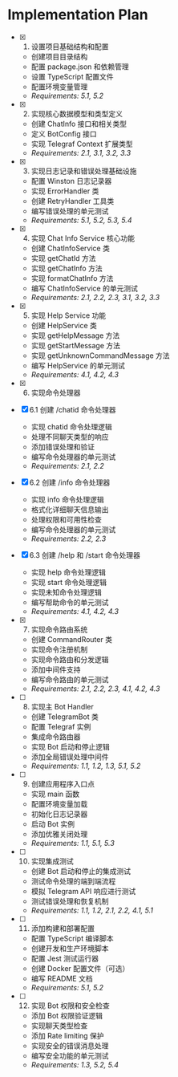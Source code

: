 # Implementation Plan

- [x] 1. 设置项目基础结构和配置

  - 创建项目目录结构
  - 配置 package.json 和依赖管理
  - 设置 TypeScript 配置文件
  - 配置环境变量管理
  - _Requirements: 5.1, 5.2_

- [x] 2. 实现核心数据模型和类型定义

  - 创建 ChatInfo 接口和相关类型
  - 定义 BotConfig 接口
  - 实现 Telegraf Context 扩展类型
  - _Requirements: 2.1, 3.1, 3.2, 3.3_

- [x] 3. 实现日志记录和错误处理基础设施

  - 配置 Winston 日志记录器
  - 实现 ErrorHandler 类
  - 创建 RetryHandler 工具类
  - 编写错误处理的单元测试
  - _Requirements: 5.1, 5.2, 5.3, 5.4_

- [x] 4. 实现 Chat Info Service 核心功能

  - 创建 ChatInfoService 类
  - 实现 getChatId 方法
  - 实现 getChatInfo 方法
  - 实现 formatChatInfo 方法
  - 编写 ChatInfoService 的单元测试
  - _Requirements: 2.1, 2.2, 2.3, 3.1, 3.2, 3.3_

- [x] 5. 实现 Help Service 功能

  - 创建 HelpService 类
  - 实现 getHelpMessage 方法
  - 实现 getStartMessage 方法
  - 实现 getUnknownCommandMessage 方法
  - 编写 HelpService 的单元测试
  - _Requirements: 4.1, 4.2, 4.3_

- [x] 6. 实现命令处理器
- [x] 6.1 创建 /chatid 命令处理器

  - 实现 chatid 命令处理逻辑
  - 处理不同聊天类型的响应
  - 添加错误处理和验证
  - 编写命令处理器的单元测试
  - _Requirements: 2.1, 2.2_

- [x] 6.2 创建 /info 命令处理器

  - 实现 info 命令处理逻辑
  - 格式化详细聊天信息输出
  - 处理权限和可用性检查
  - 编写命令处理器的单元测试
  - _Requirements: 2.2, 2.3_

- [x] 6.3 创建 /help 和 /start 命令处理器

  - 实现 help 命令处理逻辑
  - 实现 start 命令处理逻辑
  - 实现未知命令处理逻辑
  - 编写帮助命令的单元测试
  - _Requirements: 4.1, 4.2, 4.3_

- [x] 7. 实现命令路由系统

  - 创建 CommandRouter 类
  - 实现命令注册机制
  - 实现命令路由和分发逻辑
  - 添加中间件支持
  - 编写命令路由的单元测试
  - _Requirements: 2.1, 2.2, 2.3, 4.1, 4.2, 4.3_

- [ ] 8. 实现主 Bot Handler

  - 创建 TelegramBot 类
  - 配置 Telegraf 实例
  - 集成命令路由器
  - 实现 Bot 启动和停止逻辑
  - 添加全局错误处理中间件
  - _Requirements: 1.1, 1.2, 1.3, 5.1, 5.2_

- [ ] 9. 创建应用程序入口点

  - 实现 main 函数
  - 配置环境变量加载
  - 初始化日志记录器
  - 启动 Bot 实例
  - 添加优雅关闭处理
  - _Requirements: 1.1, 5.1, 5.3_

- [ ] 10. 实现集成测试

  - 创建 Bot 启动和停止的集成测试
  - 测试命令处理的端到端流程
  - 模拟 Telegram API 响应进行测试
  - 测试错误处理和恢复机制
  - _Requirements: 1.1, 1.2, 2.1, 2.2, 4.1, 5.1_

- [ ] 11. 添加构建和部署配置

  - 配置 TypeScript 编译脚本
  - 创建开发和生产环境脚本
  - 配置 Jest 测试运行器
  - 创建 Docker 配置文件（可选）
  - 编写 README 文档
  - _Requirements: 5.1, 5.2_

- [ ] 12. 实现 Bot 权限和安全检查
  - 添加 Bot 权限验证逻辑
  - 实现聊天类型检查
  - 添加 Rate limiting 保护
  - 实现安全的错误消息处理
  - 编写安全功能的单元测试
  - _Requirements: 1.3, 5.2, 5.4_
